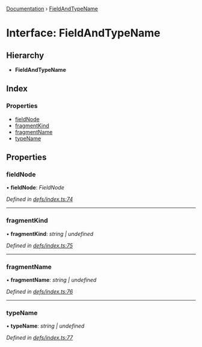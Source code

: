 [Documentation](../README.md) › [FieldAndTypeName](fieldandtypename.md)

# Interface: FieldAndTypeName

## Hierarchy

* **FieldAndTypeName**

## Index

### Properties

* [fieldNode](fieldandtypename.md#fieldnode)
* [fragmentKind](fieldandtypename.md#fragmentkind)
* [fragmentName](fieldandtypename.md#fragmentname)
* [typeName](fieldandtypename.md#typename)

## Properties

###  fieldNode

• **fieldNode**: *FieldNode*

*Defined in [defs/index.ts:74](https://github.com/badbatch/graphql-box/blob/892c06a/packages/helpers/src/defs/index.ts#L74)*

___

###  fragmentKind

• **fragmentKind**: *string | undefined*

*Defined in [defs/index.ts:75](https://github.com/badbatch/graphql-box/blob/892c06a/packages/helpers/src/defs/index.ts#L75)*

___

###  fragmentName

• **fragmentName**: *string | undefined*

*Defined in [defs/index.ts:76](https://github.com/badbatch/graphql-box/blob/892c06a/packages/helpers/src/defs/index.ts#L76)*

___

###  typeName

• **typeName**: *string | undefined*

*Defined in [defs/index.ts:77](https://github.com/badbatch/graphql-box/blob/892c06a/packages/helpers/src/defs/index.ts#L77)*
